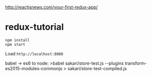 http://reactjsnews.com/your-first-redux-app/

# redux-tutorial

```
npm install
npm start
```

Load `http://localhost:8080`

babel -> es6 to node: >babel sakari/store-test.js --plugins transform-es2015-modules-commonjs > sakari/store-test-compiled.js
    
